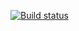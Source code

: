[![Build status](https://ci.appveyor.com/api/projects/status/06xif5gmxhtpy9ha?svg=true)](https://ci.appveyor.com/project/Antonina/bdd)